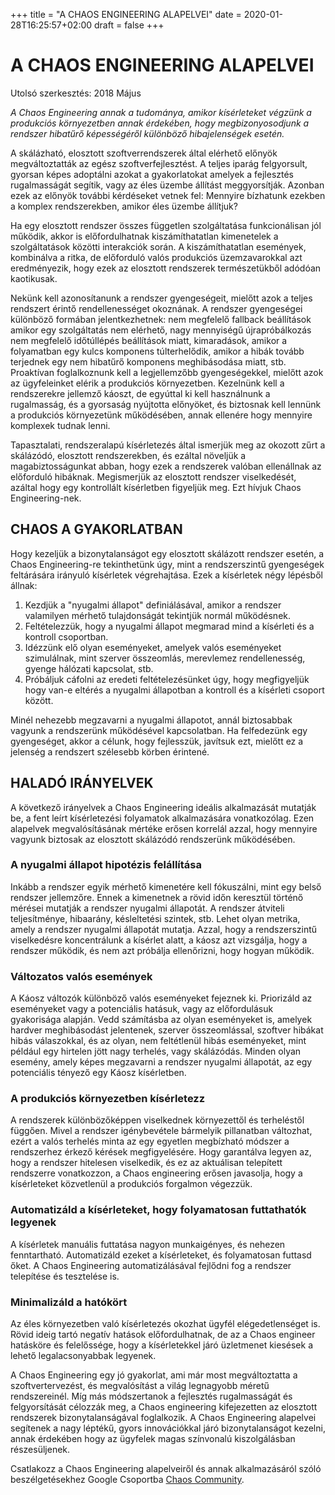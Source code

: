 +++
title = "A CHAOS ENGINEERING ALAPELVEI"
date = 2020-01-28T16:25:57+02:00
draft = false
+++

# A CHAOS ENGINEERING ALAPELVEI
Utolsó szerkesztés: 2018 Május

*A Chaos Engineering annak a tudománya, amikor kísérleteket végzünk a produkciós környezetben annak érdekében, hogy megbizonyosodjunk a rendszer hibatűrő képességéről különböző hibajelenségek esetén.*

A skálázható, elosztott szoftverrendszerek által elérhető előnyök megváltoztatták az egész szoftverfejlesztést. A teljes iparág felgyorsult, gyorsan képes adoptálni azokat a gyakorlatokat amelyek a fejlesztés rugalmasságát segítik, vagy az éles üzembe állítást meggyorsítják. Azonban ezek az előnyök további kérdéseket vetnek fel: Mennyire bízhatunk ezekben a komplex rendszerekben, amikor éles üzembe állítjuk?

Ha egy elosztott rendszer összes független szolgáltatása funkcionálisan jól működik, akkor is előfordulhatnak kiszámíthatatlan kimenetelek a szolgáltatások közötti interakciók során. A kiszámíthatatlan események, kombinálva a ritka, de előforduló valós produkciós üzemzavarokkal azt eredményezik, hogy ezek az elosztott rendszerek természetükből adódóan kaotikusak.

Nekünk kell azonosítanunk a rendszer gyengeségeit, mielőtt azok a teljes rendszert érintő rendellenességet okoznának. A rendszer gyengeségei különböző formában jelentkezhetnek: nem megfelelő fallback beállítások amikor egy szolgáltatás nem elérhető, nagy mennyiségű újrapróbálkozás nem megfelelő időtúllépés beállítások miatt, kimaradások, amikor a folyamatban egy kulcs komponens túlterhelődik, amikor a hibák tovább terjednek egy nem hibatűrő komponens meghibásodása miatt, stb. Proaktívan foglalkoznunk kell a legjellemzőbb gyengeségekkel, mielőtt azok az ügyfeleinket elérik a produkciós környezetben. Kezelnünk kell a rendszerekre jellemző káoszt, de egyúttal ki kell használnunk a rugalmasság, és a gyorsaság nyújtotta előnyöket, és biztosnak kell lennünk a produkciós környezetünk működésében, annak ellenére hogy mennyire komplexek tudnak lenni.

Tapasztalati, rendszeralapú kísérletezés által ismerjük meg az okozott zűrt a skálázódó, elosztott rendszerekben, és ezáltal növeljük a magabiztosságunkat abban, hogy ezek a rendszerek valóban ellenállnak az előforduló hibáknak. Megismerjük az elosztott rendszer viselkedését, azáltal hogy egy kontrollált kísérletben figyeljük meg. Ezt hívjuk Chaos Engineering-nek.

## CHAOS A GYAKORLATBAN

Hogy kezeljük a bizonytalanságot egy elosztott skálázott rendszer esetén, a Chaos Engineering-re tekinthetünk úgy, mint a rendszerszintű gyengeségek feltárására irányuló kísérletek végrehajtása. Ezek a kísérletek négy lépésből állnak:

1. Kezdjük a "nyugalmi állapot" definiálásával, amikor a rendszer valamilyen mérhető tulajdonságát tekintjük normál működésnek.
2. Feltételezzük, hogy a nyugalmi állapot megmarad mind a kísérleti és a kontroll csoportban.
3. Idézzünk elő olyan eseményeket, amelyek valós eseményeket szimulálnak, mint szerver összeomlás, merevlemez rendellenesség, gyenge hálózati kapcsolat, stb.
4. Próbáljuk cáfolni az eredeti feltételezésünket úgy, hogy megfigyeljük hogy van-e eltérés a nyugalmi állapotban a kontroll és a kísérleti csoport között.

Minél nehezebb megzavarni a nyugalmi állapotot, annál biztosabbak vagyunk a rendszerünk működésével kapcsolatban. Ha felfedezünk egy gyengeséget, akkor a célunk, hogy fejlesszük, javítsuk ezt, mielőtt ez a jelenség a rendszert szélesebb körben érintené.

## HALADÓ IRÁNYELVEK

A következő irányelvek a Chaos Engineering ideális alkalmazását mutatják be, a fent leírt kísérletezési folyamatok alkalmazására vonatkozólag. Ezen alapelvek megvalósításának mértéke erősen korrelál azzal, hogy mennyire vagyunk biztosak az elosztott skálázódó rendszerünk működésében.

### A nyugalmi állapot hipotézis felállítása

Inkább a rendszer egyik mérhető kimenetére kell fókuszálni, mint egy belső rendszer jellemzőre. Ennek a kimenetnek a rövid időn keresztül történő mérései mutatják a rendszer nyugalmi állapotát. A rendszer átviteli teljesítménye, hibaarány, késleltetési szintek, stb. Lehet olyan metrika, amely a rendszer nyugalmi állapotát mutatja. Azzal, hogy a rendszerszintű viselkedésre koncentrálunk a kísérlet alatt, a káosz azt vizsgálja, hogy a rendszer működik, és nem azt próbálja ellenőrizni, hogy hogyan működik.

### Változatos valós események

A Káosz változók különböző valós eseményeket fejeznek ki. Priorizáld az eseményeket vagy a potenciális hatásuk, vagy az előfordulásuk gyakorisága alapján. Vedd számításba az olyan eseményeket is, amelyek hardver meghibásodást jelentenek, szerver összeomlással, szoftver hibákat hibás válaszokkal, és az olyan, nem feltétlenül hibás eseményeket, mint például egy hirtelen jött nagy terhelés, vagy skálázódás. Minden olyan esemény, amely képes megzavarni a rendszer nyugalmi állapotát, az egy potenciális tényező egy Káosz kísérletben.

### A produkciós környezetben kísérletezz

A rendszerek különbözőképpen viselkednek környezettől és terheléstől függően. Mivel a rendszer igénybevétele bármelyik pillanatban változhat, ezért a valós terhelés minta az egy egyetlen megbízható módszer a rendszerhez érkező kérések megfigyelésére. Hogy garantálva legyen az, hogy a rendszer hitelesen viselkedik, és ez az aktuálisan telepített rendszerre vonatkozzon, a Chaos engineering erősen javasolja, hogy a kísérleteket közvetlenül a produkciós forgalmon végezzük.

### Automatizáld a kísérleteket, hogy folyamatosan futtathatók legyenek

A kísérletek manuális futtatása nagyon munkaigényes, és nehezen fenntartható. Automatizáld ezeket a kísérleteket, és folyamatosan futtasd őket. A Chaos Engineering automatizálásával fejlődni fog a rendszer telepítése és tesztelése is.

### Minimalizáld a hatókört

Az éles környezetben való kísérletezés okozhat ügyfél elégedetlenséget is. Rövid ideig tartó negatív hatások előfordulhatnak, de az a Chaos engineer hatásköre és felelőssége, hogy a kísérletekkel járó üzletmenet kiesések a lehető legalacsonyabbak legyenek.

A Chaos Engineering egy jó gyakorlat, ami már most megváltoztatta a szoftvertervezést, és megvalósítást a világ legnagyobb méretű rendszereinél. Míg más módszertanok a fejlesztés rugalmasságát és felgyorsítását célozzák meg, a Chaos engineering kifejezetten az elosztott rendszerek bizonytalanságával foglalkozik. A Chaos Engineering alapelvei segítenek a nagy léptékű, gyors innovációkkal járó bizonytalanságot kezelni, annak érdekében hogy az ügyfelek magas színvonalú kiszolgálásban részesüljenek.

Csatlakozz a Chaos Engineering alapelveiről és annak alkalmazásáról szóló beszélgetésekhez Google Csoportba [Chaos Community](https://groups.google.com/forum/#!forum/chaos-community).
